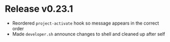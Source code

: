 # Release v0.23.1

- Reordered `project-activate` hook so message appears in the correct order
- Made `developer.sh` announce changes to shell and cleaned up after self
